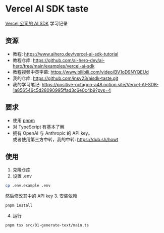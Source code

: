 # Vercel AI SDK taste
[Vercel 公司的 AI SDK](https://sdk.vercel.ai/) 学习记录

## 资源

- 教程: https://www.aihero.dev/vercel-ai-sdk-tutorial
- 教程仓库: https://github.com/ai-hero-dev/ai-hero/tree/main/examples/vercel-ai-sdk
- 教程视频中英字幕: https://www.bilibili.com/video/BV1oD9NYQEUd
- 我的仓库: https://github.com/insv23/aisdk-taste.git
- 我的学习笔记: https://positive-octagon-a48.notion.site/Vercel-AI-SDK-1a856546c5d28090995ffad3c6e0c4b9?pvs=4

## 要求

- 使用 [pnpm](https://pnpm.io/)
- 对 TypeScript 有基本了解
- 拥有 OpenAI 与 Anthropic 的 API key。\
    或者使用第三方中转，我的中转: https://dub.sh/howt

## 使用
1. 克隆仓库
2. 设置 .env
```bash
cp .env.example .env
```
然后修改其中的 API key
3. 安装依赖
```bash
pnpm install
```
4. 运行
```bash
pnpm tsx src/01-generate-text/main.ts
```